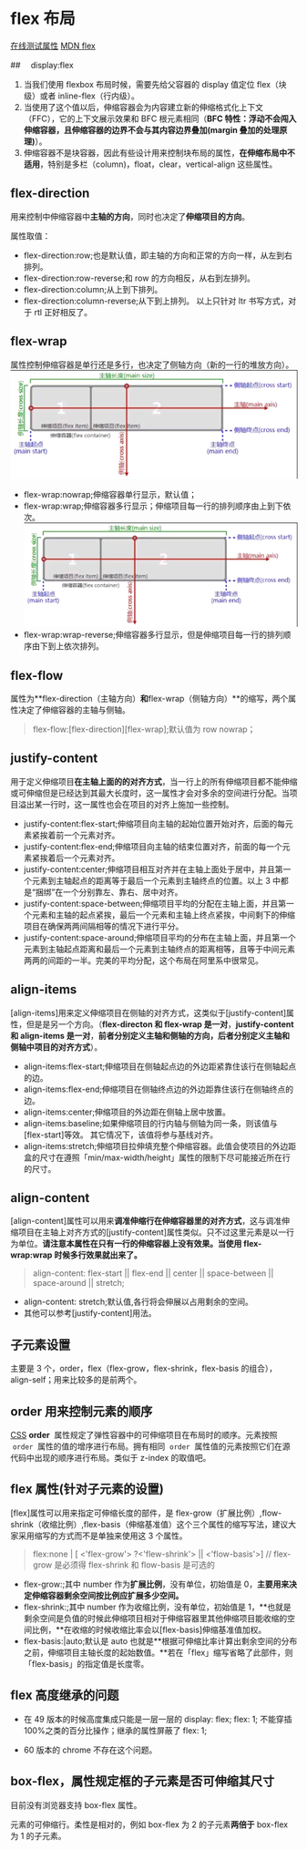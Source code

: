 # flex 布局

[在线测试属性](https://flexboxfroggy.com/)
[MDN flex](https://developer.mozilla.org/zh-CN/docs/Web/CSS/flex)

##　 display:flex

1. 当我们使用 flexbox 布局时候，需要先给父容器的 display 值定位 flex（块级）或者 inline-flex（行内级）。
2. 当使用了这个值以后，伸缩容器会为内容建立新的伸缩格式化上下文（FFC），它的上下文展示效果和 BFC 根元素相同（**BFC 特性：浮动不会闯入伸缩容器，且伸缩容器的边界不会与其内容边界叠加(margin 叠加的处理原理)**）。
3. 伸缩容器不是块容器，因此有些设计用来控制块布局的属性，**在伸缩布局中不适用**，特别是多栏（column)，float，clear，vertical-align 这些属性。

## flex-direction

用来控制中伸缩容器中**主轴的方向**，同时也决定了**伸缩项目的方向**。

属性取值：

- flex-direction:row;也是默认值，即主轴的方向和正常的方向一样，从左到右排列。
- flex-direction:row-reverse;和 row 的方向相反，从右到左排列。
- flex-direction:column;从上到下排列。
- flex-direction:column-reverse;从下到上排列。 以上只针对 ltr 书写方式，对于 rtl 正好相反了。

## flex-wrap

属性控制伸缩容器是单行还是多行，也决定了侧轴方向（新的一行的堆放方向）。![主轴与侧轴](./主轴与侧轴.bmp)

- flex-wrap:nowrap;伸缩容器单行显示，默认值；
- flex-wrap:wrap;伸缩容器多行显示；伸缩项目每一行的排列顺序由上到下依次。![主轴与侧轴](./主轴与侧轴.bmp)
- flex-wrap:wrap-reverse;伸缩容器多行显示，但是伸缩项目每一行的排列顺序由下到上依次排列。

## flex-flow

属性为**flex-direction（主轴方向）**和**flex-wrap（侧轴方向）**的缩写，两个属性决定了伸缩容器的主轴与侧轴。

> flex-flow:[flex-direction][flex-wrap];默认值为 row nowrap；

## justify-content

用于定义伸缩项目**在主轴上面的的对齐方式**，当一行上的所有伸缩项目都不能伸缩或可伸缩但是已经达到其最大长度时，这一属性才会对多余的空间进行分配。当项目溢出某一行时，这一属性也会在项目的对齐上施加一些控制。

- justify-content:flex-start;伸缩项目向主轴的起始位置开始对齐，后面的每元素紧挨着前一个元素对齐。
- justify-content:flex-end;伸缩项目向主轴的结束位置对齐，前面的每一个元素紧挨着后一个元素对齐。
- justify-content:center;伸缩项目相互对齐并在主轴上面处于居中，并且第一个元素到主轴起点的距离等于最后一个元素到主轴终点的位置。以上 3 中都是“捆绑”在一个分别靠左、靠右、居中对齐。
- justify-content:space-between;伸缩项目平均的分配在主轴上面，并且第一个元素和主轴的起点紧挨，最后一个元素和主轴上终点紧挨，中间剩下的伸缩项目在确保两两间隔相等的情况下进行平分。
- justify-content:space-around;伸缩项目平均的分布在主轴上面，并且第一个元素到主轴起点距离和最后一个元素到主轴终点的距离相等，且等于中间元素两两的间距的一半。完美的平均分配，这个布局在阿里系中很常见。

## align-items

[align-items]用来定义伸缩项目在侧轴的对齐方式，这类似于[justify-content]属性，但是是另一个方向。（**flex-directon 和 flex-wrap 是一对**，**justify-content 和 align-items 是一对**，**前者分别定义主轴和侧轴的方向，后者分别定义主轴和侧轴中项目的对齐方式**）。

- align-items:flex-start;伸缩项目在侧轴起点边的外边距紧靠住该行在侧轴起点的边。
- align-items:flex-end;伸缩项目在侧轴终点边的外边距靠住该行在侧轴终点的边。
- align-items:center;伸缩项目的外边距在侧轴上居中放置。
- align-items:baseline;如果伸缩项目的行内轴与侧轴为同一条，则该值与[flex-start]等效。 其它情况下，该值将参与基线对齐。
- align-items:stretch;伸缩项目拉伸填充整个伸缩容器。此值会使项目的外边距盒的尺寸在遵照「min/max-width/height」属性的限制下尽可能接近所在行的尺寸。

## align-content

[align-content]属性可以用来**调准伸缩行在伸缩容器里的对齐方式**，这与调准伸缩项目在主轴上对齐方式的[justify-content]属性类似。只不过这里元素是以一行为单位。**请注意本属性在只有一行的伸缩容器上没有效果。当使用 flex-wrap:wrap 时候多行效果就出来了。**

> align-content: flex-start || flex-end || center || space-between || space-around || stretch;

- align-content: stretch;默认值,各行将会伸展以占用剩余的空间。
- 其他可以参考[justify-content]用法。

## 子元素设置

主要是 3 个，order，flex（flex-grow，flex-shrink，flex-basis 的组合），align-self；用来比较多的是前两个。

## order 用来控制元素的顺序

[CSS](https://developer.mozilla.org/zh-CN/docs/CSS) **order**  属性规定了弹性容器中的可伸缩项目在布局时的顺序。元素按照  `order`  属性的值的增序进行布局。拥有相同  `order`  属性值的元素按照它们在源代码中出现的顺序进行布局。类似于 z-index 的取值吧。

## flex 属性(针对子元素的设置)

[flex]属性可以用来指定可伸缩长度的部件，是 flex-grow（扩展比例）,flow-shrink（收缩比例）,flex-basis（伸缩基准值）这个三个属性的缩写写法，建议大家采用缩写的方式而不是单独来使用这 3 个属性。

> flex:none | [ <'flex-grow'> ?<'flew-shrink'> || <'flow-basis'>]
> // flex-grow 是必须得 flex-shrink 和 flow-basis 是可选的

- flex-grow:;其中 number 作为**扩展比例**，没有单位，初始值是 0，**主要用来决定伸缩容器剩余空间按比例应扩展多少空间。**
- flex-shrink:;其中 number 作为收缩比例，没有单位，初始值是 1，**也就是剩余空间是负值的时候此伸缩项目相对于伸缩容器里其他伸缩项目能收缩的空间比例，**在收缩的时候收缩比率会以[flex-basis]伸缩基准值加权。
- flex-basis:|auto;默认是 auto 也就是**根据可伸缩比率计算出剩余空间的分布之前，伸缩项目主轴长度的起始数值。**若在「flex」缩写省略了此部件，则「flex-basis」的指定值是长度零。

## flex 高度继承的问题

- 在 49 版本的时候高度集成只能是一层一层的 display: flex; flex: 1; 不能穿插 100%之类的百分比操作；继承的属性屏蔽了 flex: 1;

- 60 版本的 chrome 不存在这个问题。

## box-flex，属性规定框的子元素是否可伸缩其尺寸

目前没有浏览器支持 box-flex 属性。

元素的可伸缩行。柔性是相对的，例如 box-flex 为 2 的子元素**两倍于** box-flex 为 1 的子元素。
